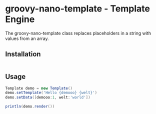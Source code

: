 # groovy-nano-template - Template Engine

The groovy-nano-template class replaces placeholders in a string with values from an array.

## Installation

```cmd
```

## Usage

```groovy
Template demo = new Template()
demo.setTemplate('Hello {demooo} {welt}')
demo.setData([demooo:1, welt:'world'])

println(demo.render())
```